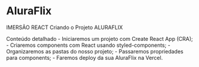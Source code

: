 # AluraFlix
IMERSÃO REACT Criando o Projeto ALURAFLIX

Conteúdo detalhado
    - Iniciaremos um projeto com Create React App (CRA);
    - Criaremos components com React usando styled-components;
    - Organizaremos as pastas do nosso projeto;
    - Passaremos propriedades para components;
    - Faremos deploy da sua AluraFlix na Vercel.
